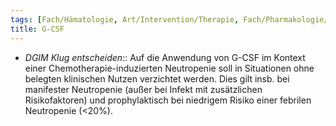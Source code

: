 ```yaml
---
tags: [Fach/Hämatologie, Art/Intervention/Therapie, Fach/Pharmakologie/Medikament/Wirkstoff, Mythbusting/DGIM-Klug-entscheiden]
title: G-CSF
---
```

- *DGIM Klug entscheiden*:: Auf die Anwendung von G-CSF im Kontext einer Chemotherapie-induzierten Neutropenie soll in Situationen ohne belegten klinischen Nutzen verzichtet werden. Dies gilt insb. bei manifester Neutropenie (außer bei Infekt mit zusätzlichen Risikofaktoren) und prophylaktisch bei niedrigem Risiko einer febrilen Neutropenie (<20%).
